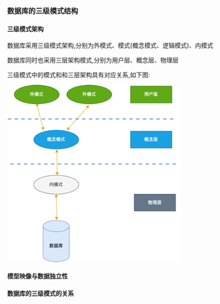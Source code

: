 ### 数据库的三级模式结构

#### 三级模式架构

数据库采用三级模式架构,分别为外模式、模式(概念模式、逻辑模式)、内模式

数据库同时也采用三层架构模式,分别为用户层、概念层、物理层

三级模式中的模式和和三层架构具有对应关系,如下图:

<img src="./images/i28.png" width="400" />

#### 模型映像与数据独立性

#### 数据库的三级模式的关系